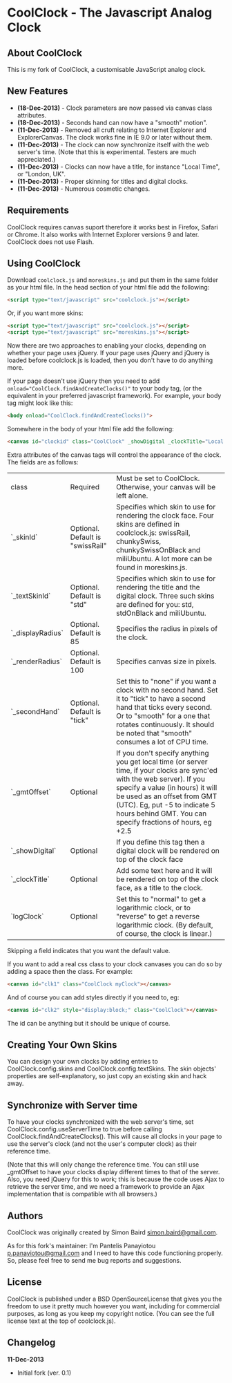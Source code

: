 CoolClock - The Javascript Analog Clock
=======================================

About CoolClock
---------------

This is my fork of CoolClock, a customisable JavaScript analog clock.

New Features
------------

- **(18-Dec-2013)** - Clock parameters are now passed via canvas class
  attributes.
- **(18-Dec-2013)** - Seconds hand can now have a "smooth" motion".
- **(11-Dec-2013)** - Removed all cruft relating to Internet Explorer and
  ExplorerCanvas. The clock works fine in IE 9.0 or later without them.
- **(11-Dec-2013)** - The clock can now synchronize itself with the web
  server's time. (Note that this is experimental. Testers are much
  appreciated.)
- **(11-Dec-2013)** - Clocks can now have a title, for instance "Local Time",
  or "London, UK".
- **(11-Dec-2013)** - Proper skinning for titles and digital clocks.
- **(11-Dec-2013)** - Numerous cosmetic changes.

Requirements
------------

CoolClock requires canvas suport therefore it works best in Firefox, Safari or
Chrome. It also works with Internet Explorer versions 9 and later. CoolClock
does not use Flash.

Using CoolClock
---------------

Download `coolclock.js` and `moreskins.js` and put them in the
same folder as your html file.  In the head section of your html file add the
following:

````Html
<script type="text/javascript" src="coolclock.js"></script>
````

Or, if you want more skins:

````Html
<script type="text/javascript" src="coolclock.js"></script>
<script type="text/javascript" src="moreskins.js"></script>
````

Now there are two approaches to enabling your clocks, depending on whether your
page uses jQuery. If your page uses jQuery and jQuery is loaded before
coolclock.js is loaded, then you don't have to do anything more.

If your page doesn't use jQuery then you need to add
`onload="CoolClock.findAndCreateClocks()"` to your body tag, (or the equivalent
in your preferred javascript framework). For example, your body tag might look
like this:

````Html
<body onload="CoolClock.findAndCreateClocks()">
````

Somewhere in the body of your html file add the following:

````Html
<canvas id="clockid" class="CoolClock" _showDigital _clockTitle="Local Time"></canvas>
````

Extra attributes of the canvas tags will control the appearance of the clock.
The fields are as follows:

<table>
<tr><td>class</td><td>Required</td>

<td>Must be set to CoolClock. Otherwise, your canvas will be left alone.</td></tr>

<tr><td>`_skinId`</td><td>Optional. Default is "swissRail"</td>

<td>Specifies which skin to use for rendering the clock face. Four skins are
defined in coolclock.js: swissRail, chunkySwiss, chunkySwissOnBlack and
miliUbuntu. A lot more can be found in moreskins.js.</td></tr>

<tr><td>`_textSkinId`</td><td>Optional. Default is "std"</td>

<td>Specifies which skin to use for rendering the title and the digital clock.
Three such skins are defined for you: std, stdOnBlack and
miliUbuntu.</td></tr>

<tr><td>`_displayRadius`</td><td>Optional. Default is 85</td>

<td>Specifies the radius in pixels of the clock.</td></tr>

<tr><td>`_renderRadius`</td><td>Optional. Default is 100</td>

<td>Specifies canvas size in pixels.</td></tr>

<tr><td>`_secondHand`</td><td>Optional. Default is "tick"</td>

<td>Set this to "none" if you want a clock with no second hand. Set it to
"tick" to have a second hand that ticks every second. Or to "smooth" for a one
that rotates continuously. It should be noted that "smooth" consumes a lot of
CPU time.</td></tr>

<tr><td>`_gmtOffset`</td><td>Optional</td>

<td>If you don't specify anything you get local time (or server time, if your
clocks are sync'ed with the web server). If you specify a value (in hours)
it will be used as an offset from GMT (UTC). Eg, put -5 to indicate 5 hours
behind GMT. You can specify fractions of hours, eg +2.5</td></tr>

<tr><td>`_showDigital`</td><td>Optional</td>

<td>If you define this tag then a digital clock will be rendered on top of the
clock face</td></tr>

<tr><td>`_clockTitle`</td><td>Optional</td>

<td>Add some text here and it will be rendered on top of the clock face, as a
title to the clock.</td></tr>

<tr><td>`logClock`</td><td>Optional</td>

<td>Set this to "normal" to get a logarithmic clock, or to "reverse" to get a
reverse logarithmic clock. (By default, of course, the clock is
linear.)</td></tr>

</table>

Skipping a field indicates that you want the default value.

If you want to add a real css class to your clock canvases you can do so by
adding a space then the class. For example:

````Html
<canvas id="clk1" class="CoolClock myClock"></canvas>
````

And of course you can add styles directly if you need to, eg:

````Html
<canvas id="clk2" style="display:block;" class="CoolClock"></canvas>
`````

The id can be anything but it should be unique of course.

Creating Your Own Skins
-----------------------

You can design your own clocks by adding entries to CoolClock.config.skins and
CoolClock.config.textSkins. The skin objects' properties are self-explanatory,
so just copy an existing skin and hack away.

Synchronize with Server time
----------------------------

To have your clocks synchronized with the web server's time, set
CoolClock.config.useServerTime to true before calling
CoolClock.findAndCreateClocks(). This will cause all clocks in your page to use
the server's clock (and not the user's computer clock) as their reference time.

(Note that this will only change the reference time. You can still use _gmtOffset
to have your clocks display different times to that of the server. Also, you
need jQuery for this to work; this is because the code uses Ajax to retrieve
the server time, and we need a framework to provide an Ajax implementation that
is compatible with all browsers.)

Authors
-------

CoolClock was originally created by Simon Baird <simon.baird@gmail.com>.

As for this fork's maintainer: I'm Pantelis Panayiotou <p.panayiotou@gmail.com>
and I need to have this code functioning properly. So, please feel free to send
me bug reports and suggestions.

License
-------

CoolClock is published under a BSD OpenSourceLicense that gives you the freedom
to use it pretty much however you want, including for commercial purposes, as
long as you keep my copyright notice. (You can see the full license text at the
top of coolclock.js).

Changelog
---------

**11-Dec-2013**

- Initial fork (ver. 0.1)
